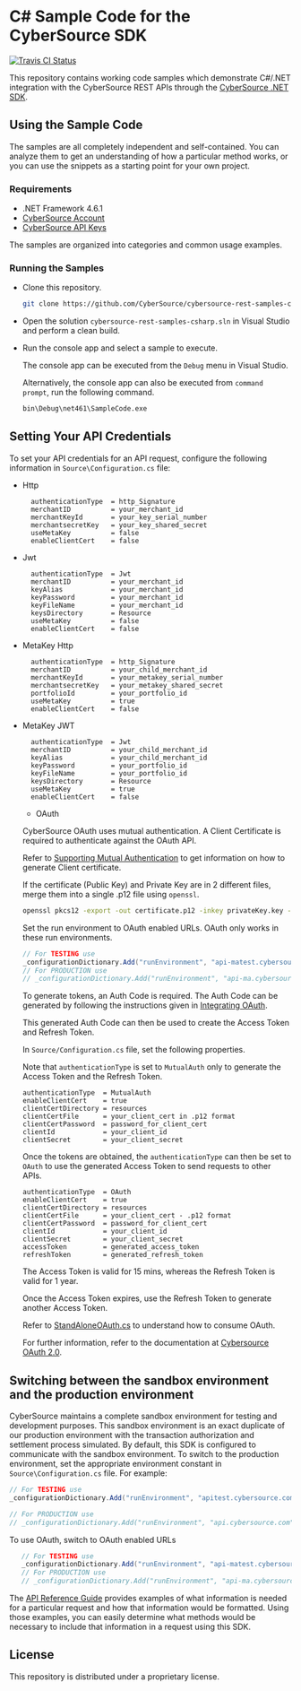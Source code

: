 # C# Sample Code for the CyberSource SDK

[![Travis CI Status](https://travis-ci.org/CyberSource/cybersource-rest-samples-csharp.svg?branch=master)](https://travis-ci.org/CyberSource/cybersource-rest-samples-csharp)

This repository contains working code samples which demonstrate C#/.NET integration with the CyberSource REST APIs through the [CyberSource .NET SDK](https://github.com/CyberSource/cybersource-rest-client-dotnet).

## Using the Sample Code

The samples are all completely independent and self-contained. You can analyze them to get an understanding of how a particular method works, or you can use the snippets as a starting point for your own project.

### Requirements

* .NET Framework 4.6.1
* [CyberSource Account](https://developer.cybersource.com/api/developer-guides/dita-gettingstarted/registration.html)
* [CyberSource API Keys](https://developer.cybersource.com/api/developer-guides/dita-gettingstarted/registration/createCertSharedKey.html)

The samples are organized into categories and common usage examples.

### Running the Samples

* Clone this repository.

    ```bash
    git clone https://github.com/CyberSource/cybersource-rest-samples-csharp.git
    ```

* Open the solution `cybersource-rest-samples-csharp.sln` in Visual Studio and perform a clean build.

* Run the console app and select a sample to execute.

  The console app can be executed from the `Debug` menu in Visual Studio.

  Alternatively, the console app can also be executed from `command prompt`, run the following command.

    ```bash
    bin\Debug\net461\SampleCode.exe
    ```

## Setting Your API Credentials

To set your API credentials for an API request, configure the following information in `Source\Configuration.cs` file:

* Http

    ```lang-none
      authenticationType  = http_Signature
      merchantID          = your_merchant_id
      merchantKeyId       = your_key_serial_number
      merchantsecretKey   = your_key_shared_secret
      useMetaKey          = false
      enableClientCert    = false
    ```

* Jwt

    ```lang-none
      authenticationType  = Jwt
      merchantID          = your_merchant_id
      keyAlias            = your_merchant_id
      keyPassword         = your_merchant_id
      keyFileName         = your_merchant_id
      keysDirectory       = Resource
      useMetaKey          = false
      enableClientCert    = false
    ```

* MetaKey Http

  ```
    authenticationType  = http_Signature
    merchantID          = your_child_merchant_id
    merchantKeyId       = your_metakey_serial_number
    merchantsecretKey   = your_metakey_shared_secret
    portfolioId         = your_portfolio_id
    useMetaKey          = true
    enableClientCert    = false
  ```

* MetaKey JWT

  ```
    authenticationType  = Jwt
    merchantID          = your_child_merchant_id
    keyAlias            = your_child_merchant_id
    keyPassword         = your_portfolio_id
    keyFileName         = your_portfolio_id
    keysDirectory       = Resource
    useMetaKey          = true
    enableClientCert    = false
  ```

  * OAuth

  CyberSource OAuth uses mutual authentication. A Client Certificate is required to authenticate against the OAuth API. 

  Refer to [Supporting Mutual Authentication](https://developer.cybersource.com/api/developer-guides/OAuth/cybs_extend_intro/Supporting-Mutual-Authentication.html) to get information on how to generate Client certificate.

  If the certificate (Public Key) and Private Key are in 2 different files, merge them into a single .p12 file using `openssl`.

    ```bash
    openssl pkcs12 -export -out certificate.p12 -inkey privateKey.key -in certificate.crt
    ```

  Set the run environment to OAuth enabled URLs. OAuth only works in these run environments.

    ```csharp
    // For TESTING use
    _configurationDictionary.Add("runEnvironment", "api-matest.cybersource.com")
    // For PRODUCTION use
    // _configurationDictionary.Add("runEnvironment", "api-ma.cybersource.com")
    ```

  To generate tokens, an Auth Code is required. The Auth Code can be generated by following the instructions given in [Integrating OAuth](https://developer.cybersource.com/api/developer-guides/OAuth/cybs_extend_intro/integrating_OAuth.html).

  This generated Auth Code can then be used to create the Access Token and Refresh Token.

  In `Source/Configuration.cs` file, set the following properties.
  
  Note that `authenticationType` is set to `MutualAuth` only to generate the Access Token and the Refresh Token.

    ```
    authenticationType  = MutualAuth
    enableClientCert    = true
    clientCertDirectory = resources
    clientCertFile      = your_client_cert in .p12 format
    clientCertPassword  = password_for_client_cert
    clientId            = your_client_id
    clientSecret        = your_client_secret
    ```

  Once the tokens are obtained, the `authenticationType` can then be set to `OAuth` to use the generated Access Token to send requests to other APIs.

    ```
    authenticationType  = OAuth
    enableClientCert    = true
    clientCertDirectory = resources
    clientCertFile      = your_client_cert - .p12 format
    clientCertPassword  = password_for_client_cert
    clientId            = your_client_id
    clientSecret        = your_client_secret
    accessToken         = generated_access_token
    refreshToken        = generated_refresh_token
    ```

  The Access Token is valid for 15 mins, whereas the Refresh Token is valid for 1 year.

  Once the Access Token expires, use the Refresh Token to generate another Access Token.

  Refer to [StandAloneOAuth.cs](https://github.com/CyberSource/cybersource-rest-samples-csharp/tree/master/Source/Samples/Authentication/StandaloneOAuth.cs) to understand how to consume OAuth.

  For further information, refer to the documentation at [Cybersource OAuth 2.0](https://developer.cybersource.com/api/developer-guides/OAuth/cybs_extend_intro.html).

## Switching between the sandbox environment and the production environment

CyberSource maintains a complete sandbox environment for testing and development purposes. This sandbox environment is an exact duplicate of our production environment with the transaction authorization and settlement process simulated. By default, this SDK is configured to communicate with the sandbox environment. To switch to the production environment, set the appropriate environment constant in `Source\Configuration.cs` file.  For example:

```csharp
// For TESTING use
_configurationDictionary.Add("runEnvironment", "apitest.cybersource.com");

// For PRODUCTION use
// _configurationDictionary.Add("runEnvironment", "api.cybersource.com");
```

To use OAuth, switch to OAuth enabled URLs

```csharp
   // For TESTING use
   _configurationDictionary.Add("runEnvironment", "api-matest.cybersource.com")
   // For PRODUCTION use
   // _configurationDictionary.Add("runEnvironment", "api-ma.cybersource.com")
```

The [API Reference Guide](https://developer.cybersource.com/api/reference/api-reference.html) provides examples of what information is needed for a particular request and how that information would be formatted. Using those examples, you can easily determine what methods would be necessary to include that information in a request using this SDK.

## License

This repository is distributed under a proprietary license.
